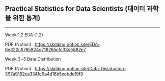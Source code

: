 ## Practical Statistics for Data Scientists (데이터 과학을 위한 통계)

-------

Week 1,2 EDA (1,2) 

PDF (Notion) : https://skdding.notion.site/EDA-6e322c9765824d718265efc33de882e7


Week 3~5 Data Distribution 

PDF (Notion) : https://skdding.notion.site/Data-Distribution-397a9182ca334fc9a4d16b5eebdef9f9
